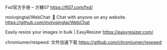 Fxd官方手册 – 方糖07
https://ft07.com/fxd/

molvqingtai/WebChat: 💬 Chat with anyone on any website.
https://github.com/molvqingtai/WebChat

Easily resize your images in bulk | EasyResizer
https://easyresizer.com/

chromiumer/respeed: 文件加速下载
https://github.com/chromiumer/respeed

